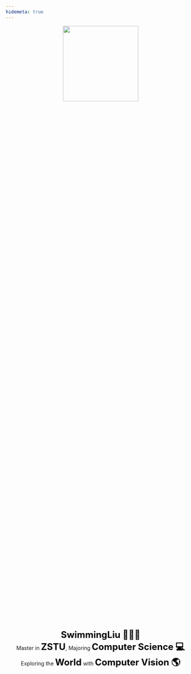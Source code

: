 ```yaml
---
hidemeta: true
---
```


<style>

    @media screen and (max-width: 768px){
        .container{
            display:flex;
            flex-direction: column;
            justify-content: center;
            height:70vh;
        }
        .leftBox{
            width:100%;
            height:30vh;
            display: inline-block; 
            align-items: center; 
            display:flex;
            flex-direction: column;
            justify-self:flex-start;
        }
        .rightBox{
            width:100%;
            height:20vh;
            display: inline-block;
            align-items: center; 
            display:flex;
            flex-direction: column;
            justify-content: flex-start;
        }
        .introBox{
            font-size: 12px;
        }
        .introBox > span{
            font-weight: bold;
            font-size: 18px; 
            color: black;
        }
    }
    @media screen and (min-width: 768px){
        .container{
            display:flex;
            flex-direction: column;
            justify-content: center;
        }
        .leftBox{
            width:100%;
            height:40vh;
            display: inline-block; 
            align-items: center; 
            display:flex;
            flex-direction: column;
            justify-content: flex-start;
        }
        .rightBox{
            width:100%;
            height:40vh;
            display: inline-block;
            align-items: center; 
            display:flex;
            flex-direction: column;
            justify-content: flex-start;
        }
        .introBox{
            font-size: 14px;
        }
        .introBox > span{
            font-weight: bold;
            font-size: 24px; 
            color: black;
        }
    }
    </style>
    
<div class="container">
            <div class="leftBox">
                  <img src="https://i.imgs.ovh/2023/11/12/nLRSp.md.png" width=200 height=200/>
            </div>
            <div class="rightBox">
                <center class="introBox">
                <span>SwimmingLiu 👨🏻‍🎓</span> <br/>
                Master in  <span>ZSTU</span>, Majoring <span>Computer Science 💻</span> <br/>
                Exploring the <span>World</span> with <span>Computer Vision 🌎</span> 
                </center>
            </div>
</div>
    
<script>
    
    
        // 监听 body 元素的 classList 变化
    const bodyObserver = new MutationObserver(mutations => {
      mutations.forEach(mutation => {
        if (mutation.type === 'attributes' && mutation.attributeName === 'class') {
          const bodyClass = document.body.classList;
          // 检查 body 的 class 是否包含特定的类名
    
          if (bodyClass.contains('dark')) {
            // 修改 introBox 类中的字体颜色
            const introBox = document.querySelector('.introBox');
            if (introBox) {
                const spanElements = introBox.querySelectorAll('span');
                if (spanElements) {
                    // 修改所有 span 元素的颜色
                    spanElements.forEach(spanElement => {
                    spanElement.style.color = 'white';
                    });
                }
            }
          }
          else{
             // 修改 introBox 类中的字体颜色
             const introBox = document.querySelector('.introBox');
            if (introBox) {
                    const spanElements = introBox.querySelectorAll('span');
                    if (spanElements) {
                        // 修改所有 span 元素的颜色
                        spanElements.forEach(spanElement => {
                        spanElement.style.color = 'black';
                        });
                    }
                }
                }
          }
        }
      );
    });
    
    // 开始观察 body 元素的 classList 变化
    bodyObserver.observe(document.body, { attributes: true });
    
</script>
